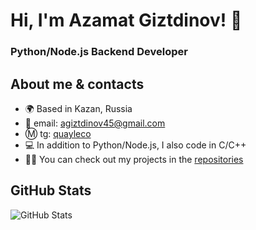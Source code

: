 # Hi, I'm Azamat Giztdinov! 👋
### Python/Node.js Backend Developer

## About me & contacts
- 🌍 Based in Kazan, Russia
- 📧 email: agiztdinov45@gmail.com
- Ⓜ️ tg: [quayleco](https://t.me/quayleco)
- 💻 In addition to Python/Node.js, I also code in C/C++
- 👨‍💻 You can check out my projects in the [repositories](https://github.com/Azamat-Giztdinov?tab=repositories)

## GitHub Stats
![GitHub Stats](https://github-readme-stats.vercel.app/api?username=Azamat-Giztdinov&theme=tokyonight)
